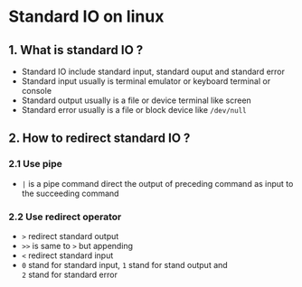 # Standard IO on linux
## 1. What is standard IO ?
- Standard IO include standard input, standard ouput and standard error  
- Standard input usually is terminal emulator or keyboard terminal or console  
- Standard output usually is a file or device terminal like screen  
- Standard error usually is a file or block device like `/dev/null`  
## 2. How to redirect standard IO ?
### 2.1 Use pipe
- `|` is a pipe command direct the output of preceding command as input to   
    the succeeding command  
### 2.2 Use redirect operator
- `>` redirect standard output  
- `>>` is same to `>` but appending  
- `<` redirect standard input  
- `0` stand for standard input, `1` stand for stand output and  
    `2` stand for standard error  
